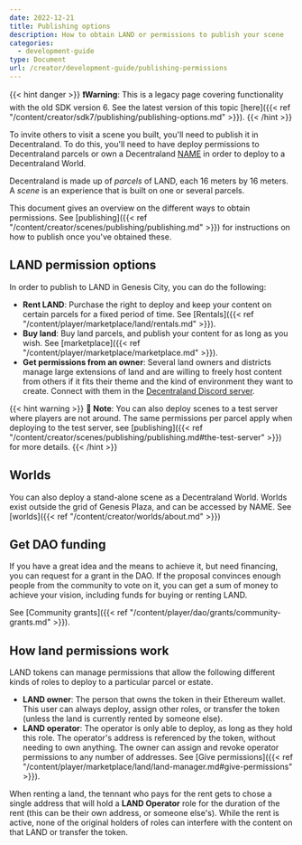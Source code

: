 ```yaml
---
date: 2022-12-21
title: Publishing options
description: How to obtain LAND or permissions to publish your scene
categories:
  - development-guide
type: Document
url: /creator/development-guide/publishing-permissions
---
```


{{< hint danger >}}
**❗Warning**: This is a legacy page covering functionality with the old SDK version 6. See the latest version of this topic [here]({{< ref "/content/creator/sdk7/publishing/publishing-options.md" >}}).
{{< /hint >}}

To invite others to visit a scene you built, you'll need to publish it in Decentraland. To do this, you'll need to have deploy permissions to Decentraland parcels or own a Decentraland [NAME](https://builder.decentraland.org/names) in order to deploy to a Decentraland World.

Decentraland is made up of _parcels_ of LAND, each 16 meters by 16 meters. A _scene_ is an experience that is built on one or several parcels.

This document gives an overview on the different ways to obtain permissions.
See [publishing]({{< ref "/content/creator/scenes/publishing/publishing.md" >}}) for instructions on how to publish once you've obtained these.

## LAND permission options

In order to publish to LAND in Genesis City, you can do the following:

- **Rent LAND**: Purchase the right to deploy and keep your content on certain parcels for a fixed period of time. See [Rentals]({{< ref "/content/player/marketplace/land/rentals.md" >}}).
- **Buy land**: Buy land parcels, and publish your content for as long as you wish. See [marketplace]({{< ref "/content/player/marketplace/marketplace.md" >}}).
- **Get permissions from an owner**: Several land owners and districts manage large extensions of land and are willing to freely host content from others if it fits their theme and the kind of environment they want to create. Connect with them in the [Decentraland Discord server](https://dcl.gg/discord).

{{< hint warning >}}
**📔 Note**: You can also deploy scenes to a test server where players are not around. The same permissions per parcel apply when deploying to the test server, see [publishing]({{< ref "/content/creator/scenes/publishing/publishing.md#the-test-server" >}}) for more details.
{{< /hint >}}

## Worlds

You can also deploy a stand-alone scene as a Decentraland World. Worlds exist outside the grid of Genesis Plaza, and can be accessed by NAME. See [worlds]({{< ref "/content/creator/worlds/about.md" >}})

## Get DAO funding

If you have a great idea and the means to achieve it, but need financing, you can request for a grant in the DAO. If the proposal convinces enough people from the community to vote on it, you can get a sum of money to achieve your vision, including funds for buying or renting LAND.

See [Community grants]({{< ref "/content/player/dao/grants/community-grants.md" >}}).

## How land permissions work

LAND tokens can manage permissions that allow the following different kinds of roles to deploy to a particular parcel or estate.

- **LAND owner**: The person that owns the token in their Ethereum wallet. This user can always deploy, assign other roles, or transfer the token (unless the land is currently rented by someone else).
- **LAND operator**: The operator is only able to deploy, as long as they hold this role. The operator's address is referenced by the token, without needing to own anything. The owner can assign and revoke operator permissions to any number of addresses. See [Give permissions]({{< ref "/content/player/marketplace/land/land-manager.md#give-permissions" >}}).

When renting a land, the tennant who pays for the rent gets to chose a single address that will hold a **LAND Operator** role for the duration of the rent (this can be their own address, or someone else's). While the rent is active, none of the original holders of roles can interfere with the content on that LAND or transfer the token.
